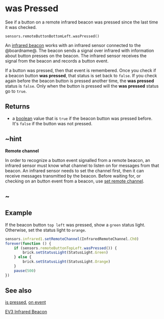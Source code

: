 # was Pressed

See if a button on a remote infrared beacon was pressed since the last time it was checked.

```sig
sensors.remoteButtonBottomLeft.wasPressed()
```

An [infrared beacon](https://education.lego.com/en-us/products/ev3-infrared-beacon/45508) works with an infrared sensor connected to the @boardname@. The beacon sends a signal over infrared with information about button presses on the beacon. The infrared sensor receives the signal from the beacon and records a button event.

If a button was pressed, then that event is remembered. Once you check if a beacon button **was pressed**, that status is set back to `false`. If you check again before the beacon button is pressed another time, the **was pressed** status is `false`. Only when the button is pressed will the **was pressed** status go to `true`.

## Returns

* a [boolean](/types/boolean) value that is `true` if the beacon button was pressed before. It's `false` if the button was not pressed.

## ~hint

**Remote channel**

In order to recognize a button event signalled from a remote beacon, an infrared sensor must know what channel to listen on for messages from that beacon. An infrared sensor needs to set the channel first, then it can receive messages transmitted by the beacon. Before waiting for, or checking on an button event from a beacon, use [set remote channel](/reference/sensors/beacon/set-remote-channel).

## ~

## Example

If the beacon button `top left` was pressed, show a `green` status light. Otherwise, set the status light to `orange`.

```typescript
sensors.infrared1.setRemoteChannel(InfraredRemoteChannel.Ch0)
forever(function () {
    if (sensors.remoteButtonTopLeft.wasPressed()) {
        brick.setStatusLight(StatusLight.Green)
    } else {
        brick.setStatusLight(StatusLight.Orange)
    }
    pause(500)
})
```

## See also

[is pressed](/reference/sensors/beacon/is-pressed), [on event](/reference/sensors/beacon/on-event)

[EV3 Infrared Beacon](https://education.lego.com/en-us/products/ev3-infrared-beacon/45508)